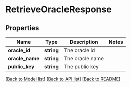 # RetrieveOracleResponse

## Properties
Name | Type | Description | Notes
------------ | ------------- | ------------- | -------------
**oracle_id** | **string** | The oracle id | 
**oracle_name** | **string** | The oracle name | 
**public_key** | **string** | The public key | 

[[Back to Model list]](../README.md#documentation-for-models) [[Back to API list]](../README.md#documentation-for-api-endpoints) [[Back to README]](../README.md)

